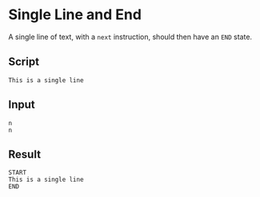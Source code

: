 # Single Line and End

A single line of text, with a `next` instruction, should then have an `END`
state.

## Script
```cuentitos
This is a single line
```

## Input
```input
n
n
```

## Result
```result
START
This is a single line
END
```
